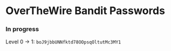 # OverTheWire Bandit Passwords

### In progress

Level 0 -> 1: ```boJ9jbbUNNfktd78OOpsqOltutMc3MY1```
